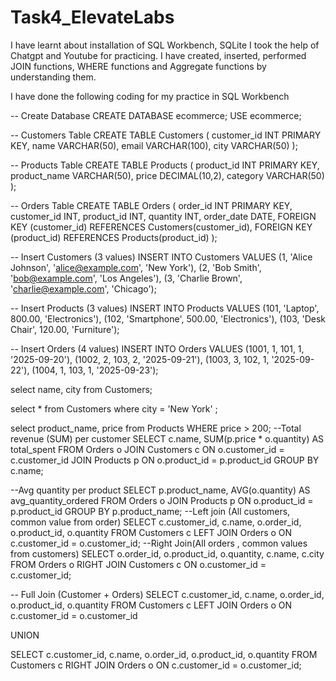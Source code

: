 # Task4_ElevateLabs
I have learnt about installation of SQL Workbench, SQLite
I took the help of Chatgpt and Youtube for practicing.
I have created, inserted, performed JOIN functions, WHERE functions and Aggregate functions by understanding them.

I have done the following coding for my practice in SQL Workbench

-- Create Database
CREATE DATABASE ecommerce;
USE ecommerce;

-- Customers Table
CREATE TABLE Customers (
    customer_id INT PRIMARY KEY,
    name VARCHAR(50),
    email VARCHAR(100),
    city VARCHAR(50)
);

-- Products Table
CREATE TABLE Products (
    product_id INT PRIMARY KEY,
    product_name VARCHAR(50),
    price DECIMAL(10,2),
    category VARCHAR(50)
);

-- Orders Table
CREATE TABLE Orders (
    order_id INT PRIMARY KEY,
    customer_id INT,
    product_id INT,
    quantity INT,
    order_date DATE,
    FOREIGN KEY (customer_id) REFERENCES Customers(customer_id),
    FOREIGN KEY (product_id) REFERENCES Products(product_id)
);

-- Insert Customers (3 values)
INSERT INTO Customers VALUES
(1, 'Alice Johnson', 'alice@example.com', 'New York'),
(2, 'Bob Smith', 'bob@example.com', 'Los Angeles'),
(3, 'Charlie Brown', 'charlie@example.com', 'Chicago');

-- Insert Products (3 values)
INSERT INTO Products VALUES
(101, 'Laptop', 800.00, 'Electronics'),
(102, 'Smartphone', 500.00, 'Electronics'),
(103, 'Desk Chair', 120.00, 'Furniture');

-- Insert Orders (4 values)
INSERT INTO Orders VALUES
(1001, 1, 101, 1, '2025-09-20'),
(1002, 2, 103, 2, '2025-09-21'),
(1003, 3, 102, 1, '2025-09-22'),
(1004, 1, 103, 1, '2025-09-23');

select name, city from Customers; 

select * from Customers 
where city = 'New York' ;

select product_name, price from Products 
WHERE price > 200;
--Total revenue (SUM) per customer
SELECT c.name, SUM(p.price * o.quantity) AS total_spent
FROM Orders o
JOIN Customers c ON o.customer_id = c.customer_id
JOIN Products p ON o.product_id = p.product_id
GROUP BY c.name;

--Avg quantity per product
SELECT p.product_name, AVG(o.quantity) AS avg_quantity_ordered
FROM Orders o
JOIN Products p ON o.product_id = p.product_id
GROUP BY p.product_name;
--Left join (All customers, common value from order)
SELECT c.customer_id, c.name, o.order_id, o.product_id, o.quantity
FROM Customers c
LEFT JOIN Orders o ON c.customer_id = o.customer_id;
--Right Join(All orders , common values from customers)
SELECT o.order_id, o.product_id, o.quantity, c.name, c.city
FROM Orders o
RIGHT JOIN Customers c ON o.customer_id = c.customer_id;

-- Full Join (Customer + Orders)
SELECT c.customer_id, c.name, o.order_id, o.product_id, o.quantity
FROM Customers c
LEFT JOIN Orders o ON c.customer_id = o.customer_id

UNION

SELECT c.customer_id, c.name, o.order_id, o.product_id, o.quantity
FROM Customers c
RIGHT JOIN Orders o ON c.customer_id = o.customer_id;
